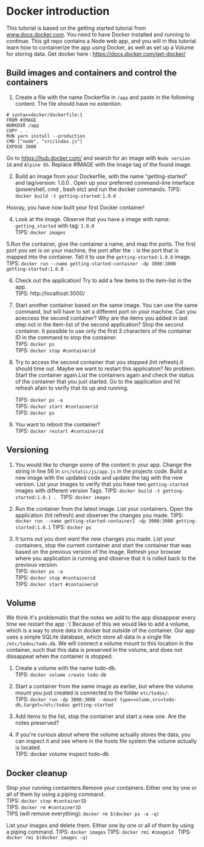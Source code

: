 # Docker introduction

This tutorial is based on the getting started tutorial from www.docs.docker.com.
You need to have Docker installed and running to continue. This git repo contains a Node web app, and you will in this tutorial learn how to containerize the app using Docker, as well as set up a Volume for storing data.
Get docker here : https://docs.docker.com/get-docker/

## Build images and containers and control the containers

1. Create a file with the name Dockerfile in `/app` and paste in the following content. The file should have no extention.

```
# syntax=docker/dockerfile:1
FROM #IMAGE
WORKDIR /app
COPY . .
RUN yarn install --production
CMD ["node", "src/index.js"]
EXPOSE 3000
```
Go to https://hub.docker.com/ and search for an image with `Node version 18` and `Alpine OS`. Replace #IMAGE  with the image tag of the found image.

2. Build an image from your Dockerfile, with the name “getting-started" and tag/version: 1.0.0 . Open up your preferred command-line interface (powershell, cmd , bash etc) and run the docker commands.
   TIPS: `docker build -t getting-started:1.0.0 .`

Hooray, you have now built your first Docker container!

4. Look at the image. Observe that you have a image with name: `getting_started` with tag: `1.0.0`  
    TIPS: `docker images`

5.Run the container, give the container a name, and map the ports. The first port you set is on your machine, the port after the `:`  is the port that is mapped into the container. Tell it to use the  `getting-started:1.0.0` image.   
    TIPS: `docker run --name getting-started-container -dp 3000:3000 getting-started:1.0.0 .`

6. Check out the application! Try to add a few items to the item-list in the app.  
   TIPS: http://localhost:3000/
   
7. Start another container based on the same image. You can use the same command, but will have to set a different port on your machine. Can you aceccess the second container? Why are the items you added in last step not in the item-list of the second application? Stop the second container. It possible to use only the first 3 characters of the container ID in the command to stop the container.   
   TIPS: `docker ps`  
   TIPS: `docker stop #containerid`  

8. Try to access the second container that you stopped (hit refresh).It should time out. Maybe we want to restart this application? No problem. Start the container again.List the containers again and check the status of the container that you just started. Go to the application and hit refresh afain to verify that its up and running.

   TIPS: `docker ps -a`   
   TIPS: `docker start #containerid`   
   TIPS: `docker ps`

9. You want to reboot the container?   
   TIPS: `docker restart #containerid`

## Versioning

1. You would like to change some of the content in your app. Change the string in line 56 in `src/static/js/app.js` in the projects code. Build a new image with the updated code and update the tag with the new version. List your images to verify that you have two `getting-started` images with different version Tags. 
      TIPS: `docker build -t getting-started:1.0.1 . `
      TIPS: `docker images`


2. Run the container from the latest image. List your containers. Open the application (hit refresh) and observer the changes you made.
   TIPS: `docker run --name getting-started-container2 -dp 3000:3000 getting-started:1.0.1`
   TIPS: `docker ps`

3. It turns out you dont want the new changes you made. List your containers, stop the current container and start the container that was based on the previous version of the image. Refresh 
your browser where you application is running and observe that it is rolled back to the previous version.  
   TIPS: `docker ps -a`  
   TIPS: `docker stop #containerid`  
   TIPS: `docker start #containerid`

## Volume

We think it's problematic that the notes we add to the app dissappear every time we restart the app :'( Because of this we would like to add a volume, which is a way to store data in docker but outside of the container. Our app uses a simple SQLite database, which store all data in a single file  `/etc/todos/todo.db`. We will connect a volume mount to this location in the container, such that this data is preserved in the volume, and does not dissappeat when the container is stopped.
1. Create a volume with the name todo-db.  
   TIPS: `docker volume create todo-db`

2. Start a container from the same image as earlier, but where the volume mount you just created is connected to the folder `etc/todos/`.  
   TIPS: `docker run -dp 3000:3000 --mount type=volume,src=todo-db,target=/etc/todos getting-started` 
3. Add items to the list, stop the container and start a new one. Are the notes preserved?
4. If you're curious about where the volume actually stores the data, you can inspect it and see where in the hosts file system the volume actually is located.  
   TIPS: docker volume inspect todo-db


## Docker cleanup
Stop your running containters.Remove your containers. Either one by one or all of them by using a  piping command.  
   TIPS: `docker stop #containerID`  
   TIPS: `docker rm #containerID`  
   TIPS (will remove everything): `docker rm $(docker ps -a -q)`
   
List your images and delete them. Either one by one or all of them by using a piping command.
   TIPS: `docker images`
   TIPS: `docker rmi #imageid `
   TIPS: `docker rmi $(docker images -q)`



